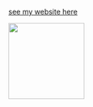 [see my website here](https://tasniema.github.io/Dell-Website/)

  <img  src="https://raw.githubusercontent.com/BhuvaneshHingal/BhuvaneshHingal/master/icon/GITHey.gif" width="150px" height="150px"> 
